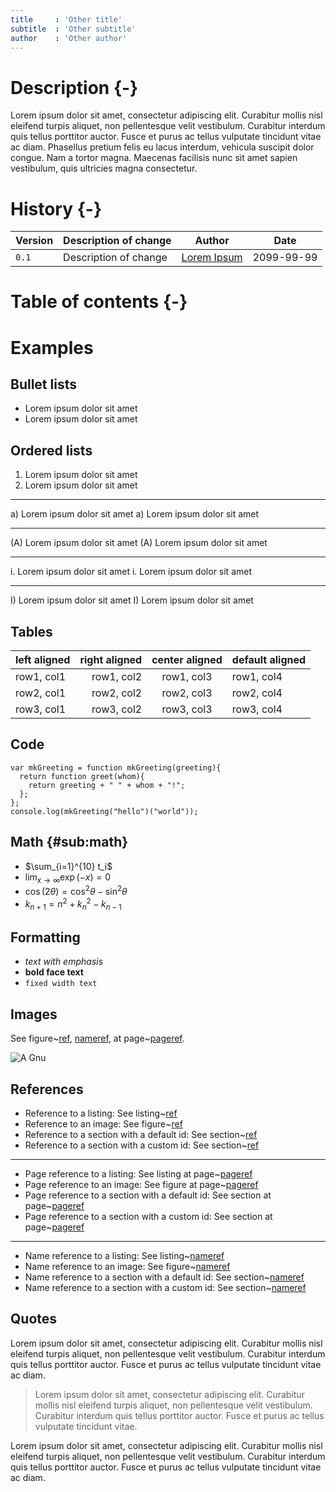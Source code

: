 ```yaml
---
title     : 'Other title'
subtitle  : 'Other subtitle'
author    : 'Other author'
---
```


Description {-}
================================================================================

Lorem ipsum dolor sit amet, consectetur adipiscing elit. Curabitur mollis nisl
eleifend turpis aliquet, non pellentesque velit vestibulum. Curabitur interdum
quis tellus porttitor auctor. Fusce et purus ac tellus vulputate tincidunt vitae
ac diam. Phasellus pretium felis eu lacus interdum, vehicula suscipit dolor
congue. Nam a tortor magna. Maecenas facilisis nunc sit amet sapien vestibulum,
quis ultricies magna consectetur.

History {-}
================================================================================

| Version | Description of change         | Author          | Date       |
| ------- | ----------------------------- | --------------- | ---------- |
| `0.1`   | Description of change         | [Lorem Ipsum]   | 2099-99-99 |

[Lorem Ipsum]: mailto:lorem.ipsum@lorem.ipsum

Table of contents {-}
================================================================================

Examples
================================================================================

## Bullet lists

- Lorem ipsum dolor sit amet
- Lorem ipsum dolor sit amet

## Ordered lists

1. Lorem ipsum dolor sit amet
1. Lorem ipsum dolor sit amet

* * *

a) Lorem ipsum dolor sit amet
a) Lorem ipsum dolor sit amet

* * *

(A) Lorem ipsum dolor sit amet
(A) Lorem ipsum dolor sit amet

* * *

i. Lorem ipsum dolor sit amet
i. Lorem ipsum dolor sit amet

* * *

I) Lorem ipsum dolor sit amet
I) Lorem ipsum dolor sit amet

## Tables

| left aligned | right aligned | center aligned | default aligned |
| :--          | --:           | :-:            | ---             |
| row1, col1   | row1, col2    | row1, col3     | row1, col4      |
| row2, col1   | row2, col2    | row2, col3     | row2, col4      |
| row3, col1   | row3, col2    | row3, col3     | row3, col4      |

## Code

```{#lst:snippetid lang=javascript caption="Hello world!"}
var mkGreeting = function mkGreeting(greeting){
  return function greet(whom){
    return greeting + " " + whom + "!";
  };
};
console.log(mkGreeting("hello")("world"));
```

## Math {#sub:math}

- $\sum_{i=1}^{10} t_i$
- $\lim_{x \to \infty} \exp(-x) = 0$
- $\cos (2\theta) = \cos^2 \theta - \sin^2 \theta$
- $k_{n+1} = n^2 + k_n^2 - k_{n-1}$

## Formatting

- *text with emphasis*
- **bold face text**
- `fixed width text`

## Images

See figure~[ref](fig:gnuimageid), [nameref](fig:gnuimageid), at
page~[pageref](fig:gnuimageid).

![A Gnu](gnu.png "gnuimageid")

## References

- Reference to a listing: See listing~[ref](lst:snippetid)
- Reference to an image: See figure~[ref](fig:gnuimageid)
- Reference to a section with a default id: See section~[ref](ordered-lists)
- Reference to a section with a custom id: See section~[ref](sub:math)

* * *

- Page reference to a listing: See listing at page~[pageref](lst:snippetid)
- Page reference to an image: See figure at page~[pageref](fig:gnuimageid)
- Page reference to a section with a default id: See section at page~[pageref](ordered-lists)
- Page reference to a section with a custom id: See section at page~[pageref](sub:math)

* * *

- Name reference to a listing: See listing~[nameref](lst:snippetid)
- Name reference to an image: See figure~[nameref](fig:gnuimageid)
- Name reference to a section with a default id: See section~[nameref](ordered-lists)
- Name reference to a section with a custom id: See section~[nameref](sub:math)

## Quotes

Lorem ipsum dolor sit amet, consectetur adipiscing elit. Curabitur mollis nisl
eleifend turpis aliquet, non pellentesque velit vestibulum. Curabitur interdum
quis tellus porttitor auctor. Fusce et purus ac tellus vulputate tincidunt vitae
ac diam. 

> Lorem ipsum dolor sit amet, consectetur adipiscing elit. Curabitur mollis nisl
> eleifend turpis aliquet, non pellentesque velit vestibulum. Curabitur interdum
> quis tellus porttitor auctor. Fusce et purus ac tellus vulputate tincidunt vitae.

Lorem ipsum dolor sit amet, consectetur adipiscing elit. Curabitur mollis nisl
eleifend turpis aliquet, non pellentesque velit vestibulum. Curabitur interdum
quis tellus porttitor auctor. Fusce et purus ac tellus vulputate tincidunt vitae
ac diam. 

